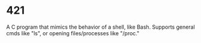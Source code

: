 # 421
A C program that mimics the behavior of a shell, like Bash. Supports general cmds like "ls", or opening files/processes like "/proc."
